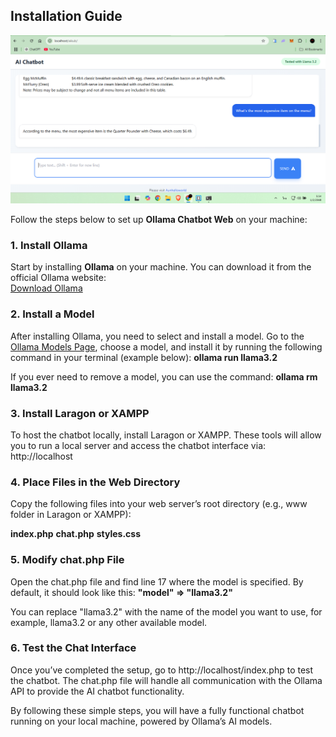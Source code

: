 ## Installation Guide

![Chatbot Interface](screenshot1-1.png)

   Follow the steps below to set up **Ollama Chatbot Web** on your machine:

### 1. Install Ollama
   Start by installing **Ollama** on your machine. You can download it from the official Ollama website:  
[Download Ollama](https://ollama.com/)

### 2. Install a Model
   After installing Ollama, you need to select and install a model. Go to the [Ollama Models Page](https://ollama.com/models), choose a model, and install it by running the following command in your terminal (example below):
**ollama run llama3.2**

   If you ever need to remove a model, you can use the command:
**ollama rm llama3.2**

### 3. Install Laragon or XAMPP
   To host the chatbot locally, install Laragon or XAMPP. These tools will allow you to run a local server and access the chatbot interface via:
http://localhost

### 4. Place Files in the Web Directory
   Copy the following files into your web server’s root directory (e.g., www folder in Laragon or XAMPP):

**index.php**
**chat.php**
**styles.css**

### 5. Modify chat.php File
   Open the chat.php file and find line 17 where the model is specified. By default, it should look like this:
**"model" => "llama3.2"**

You can replace "llama3.2" with the name of the model you want to use, for example, llama3.2 or any other available model.

### 6. Test the Chat Interface
   Once you’ve completed the setup, go to http://localhost/index.php to test the chatbot. The chat.php file will handle all communication with the Ollama API to provide the AI chatbot functionality.

By following these simple steps, you will have a fully functional chatbot running on your local machine, powered by Ollama’s AI models.
